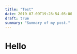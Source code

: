 ```yaml
---
title: "Test"
date: 2019-07-09T19:28:54-05:00
draft: true
summary: "Summary of my post."
---
```



# Hello

